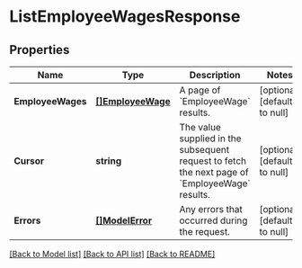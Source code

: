 # ListEmployeeWagesResponse

## Properties

 Name              | Type                                  | Description                                                                                              | Notes                        
-------------------|---------------------------------------|----------------------------------------------------------------------------------------------------------|------------------------------
 **EmployeeWages** | [**[]EmployeeWage**](EmployeeWage.md) | A page of &#x60;EmployeeWage&#x60; results.                                                              | [optional] [default to null] 
 **Cursor**        | **string**                            | The value supplied in the subsequent request to fetch the next page of &#x60;EmployeeWage&#x60; results. | [optional] [default to null] 
 **Errors**        | [**[]ModelError**](Error.md)          | Any errors that occurred during the request.                                                             | [optional] [default to null] 

[[Back to Model list]](../README.md#documentation-for-models) [[Back to API list]](../README.md#documentation-for-api-endpoints) [[Back to README]](../README.md)

